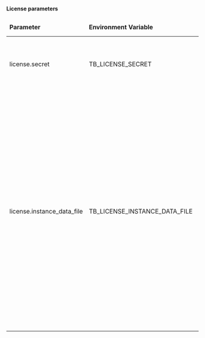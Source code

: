 #### License parameters

<table>
    <thead>
      <tr>
          <td style="width: 25%"><b>Parameter</b></td><td style="width: 30%"><b>Environment Variable</b></td><td style="width: 15%"><b>Default Value</b></td><td style="width: 30%"><b>Description</b></td>
      </tr>
    </thead>
    <tbody>
        <tr>
            <td>license.secret</td>
            <td>TB_LICENSE_SECRET</td>
            <td></td>
            <td>License secret obtained from <a href="https://license.thingsboard.io">ThingsBoard License Portal</a></td>
        </tr>
        <tr>
            <td>license.instance_data_file</td>
            <td>TB_LICENSE_INSTANCE_DATA_FILE</td>
            <td>instance-license.data</td>
            <td>Instance data is auto-generated and is used to identify particular ThingsBoard Instance.<br>
                Instance data is periodically updated and stored into the specified file which can be set to absolute or relative path.<br>
                Please make sure that thingsboard process has access to the instance data file, in case you use absolute path.</td>
        </tr>
    </tbody>
</table>
